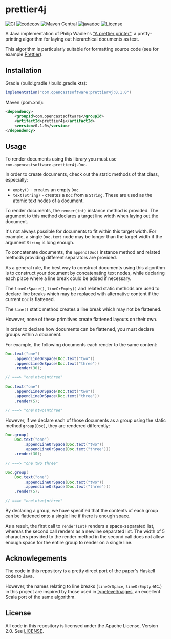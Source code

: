 # prettier4j

[![CI](https://github.com/opencastsoftware/prettier4j/actions/workflows/ci.yml/badge.svg)](https://github.com/opencastsoftware/prettier4j/actions/workflows/ci.yml)
[![codecov](https://codecov.io/gh/opencastsoftware/prettier4j/branch/main/graph/badge.svg?token=JHVF151VM1)](https://codecov.io/gh/opencastsoftware/prettier4j)
![Maven Central](https://img.shields.io/maven-central/v/com.opencastsoftware/prettier4j)
 [![javadoc](https://javadoc.io/badge2/com.opencastsoftware/prettier4j/javadoc.svg)](https://javadoc.io/doc/com.opencastsoftware/prettier4j)
![License](https://img.shields.io/github/license/opencastsoftware/prettier4j?color=blue)

A Java implementation of Philip Wadler's ["A prettier printer"](https://homepages.inf.ed.ac.uk/wadler/papers/prettier/prettier.pdf), a pretty-printing algorithm for laying out hierarchical documents as text.

This algorithm is particularly suitable for formatting source code (see for example [Prettier](https://prettier.io/)).

## Installation

Gradle (build.gradle / build.gradle.kts):
```groovy
implementation("com.opencastsoftware:prettier4j:0.1.0")
```

Maven (pom.xml):
```xml
<dependency>
    <groupId>com.opencastsoftware</groupId>
    <artifactId>prettier4j</artifactId>
    <version>0.1.0</version>
</dependency>
```

## Usage

To render documents using this library you must use `com.opencastsoftware.prettier4j.Doc`.

In order to create documents, check out the static methods of that class, especially:

* `empty()` - creates an empty `Doc`.
* `text(String)` - creates a `Doc` from a `String`. These are used as the atomic text nodes of a document.

To render documents, the `render(int)` instance method is provided. The argument to this method declares a target line width when laying out the document.

It's not always possible for documents to fit within this target width. For example, a single `Doc.text` node may be longer than the target width if the argument `String` is long enough.

To concatenate documents, the `append(Doc)` instance method and related methods providing different separators are provided.

As a general rule, the best way to construct documents using this algorithm is to construct your document by concatenating text nodes, while declaring each place where a line break could be added if necessary.

The `lineOrSpace()`, `lineOrEmpty()` and related static methods are used to declare line breaks which may be replaced with alternative content if the current `Doc` is flattened.

The `line()` static method creates a line break which may not be flattened.

However, none of these primitives create flattened layouts on their own.

In order to declare how documents can be flattened, you must declare groups within a document.

For example, the following documents each render to the same content:

```java
Doc.text("one")
    .appendLineOrSpace(Doc.text("two"))
    .appendLineOrSpace(Doc.text("three"))
    .render(30);

// ===> "one\ntwo\nthree"

Doc.text("one")
    .appendLineOrSpace(Doc.text("two"))
    .appendLineOrSpace(Doc.text("three"))
    .render(5);

// ===> "one\ntwo\nthree"
```

However, if we declare each of those documents as a group using the static method `group(Doc)`, they are rendered differently:

```java
Doc.group(
    Doc.text("one")
        .appendLineOrSpace(Doc.text("two"))
        .appendLineOrSpace(Doc.text("three")))
    .render(30);

// ===> "one two three"

Doc.group(
    Doc.text("one")
        .appendLineOrSpace(Doc.text("two"))
        .appendLineOrSpace(Doc.text("three")))
    .render(5);

// ===> "one\ntwo\nthree"
```

By declaring a group, we have specified that the contents of each group can be flattened onto a single line if there is enough space.

As a result, the first call to `render(Int)` renders a space-separated list, whereas the second call renders as a newline separated list. The width of 5 characters provided to the render method in the second call does not allow enough space for the entire group to render on a single line.

## Acknowlegements

The code in this repository is a pretty direct port of the paper's Haskell code to Java.

However, the names relating to line breaks (`lineOrSpace`, `lineOrEmpty` etc.) in this project are inspired by those used in [typelevel/paiges](https://github.com/typelevel/paiges), an excellent Scala port of the same algorithm.

## License

All code in this repository is licensed under the Apache License, Version 2.0. See [LICENSE](./LICENSE).